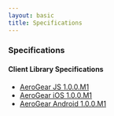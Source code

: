 ```yaml
---
layout: basic
title: Specifications
---
```


### Specifications

#### Client Library Specifications

* [AeroGear JS 1.0.0.M1](aerogear-js)
* [AeroGear iOS 1.0.0.M1](aerogear-ios)
* [AeroGear Android 1.0.0.M1](aerogear-android)
